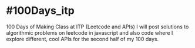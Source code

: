 # #100Days_itp
100 Days of Making Class at ITP (Leetcode and APIs)
I will post solutions to algorithmic problems on leetcode in javascript and also code where I explore different, cool APIs for the second half of my 100 days.
